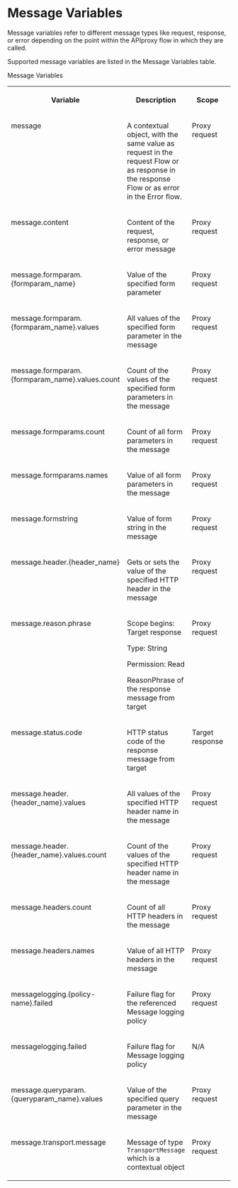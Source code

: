 <!-- loioaaf8bae37d28424cbbf789129e4b750a -->

# Message Variables

Message variables refer to different message types like request, response, or error depending on the point within the APIproxy flow in which they are called.

Supported message variables are listed in the Message Variables table.

<a name="loioaaf8bae37d28424cbbf789129e4b750a__table_xzf_qvh_d1b"/>Message Variables


<table>
<tr>
<th valign="top">

Variable



</th>
<th valign="top">

Description



</th>
<th valign="top">

Scope



</th>
<th valign="top">

Type



</th>
<th valign="top">

Permission



</th>
</tr>
<tr>
<td valign="top">

message



</td>
<td valign="top">

A contextual object, with the same value as request in the request Flow or as response in the response Flow or as error in the Error flow.



</td>
<td valign="top">

Proxy request



</td>
<td valign="top">

Message



</td>
<td valign="top">

Read/Write



</td>
</tr>
<tr>
<td valign="top">

message.content



</td>
<td valign="top">

Content of the request, response, or error message



</td>
<td valign="top">

Proxy request



</td>
<td valign="top">

String



</td>
<td valign="top">

Read/Write



</td>
</tr>
<tr>
<td valign="top">

message.formparam.\{formparam\_name\}



</td>
<td valign="top">

Value of the specified form parameter



</td>
<td valign="top">

Proxy request



</td>
<td valign="top">

String



</td>
<td valign="top">

Read/Write



</td>
</tr>
<tr>
<td valign="top">

message.formparam.\{formparam\_name\}.values



</td>
<td valign="top">

All values of the specified form parameter in the message



</td>
<td valign="top">

Proxy request



</td>
<td valign="top">

Collection



</td>
<td valign="top">

Read



</td>
</tr>
<tr>
<td valign="top">

message.formparam.\{formparam\_name\}.values.count



</td>
<td valign="top">

Count of the values of the specified form parameters in the message



</td>
<td valign="top">

Proxy request



</td>
<td valign="top">

Integer



</td>
<td valign="top">

Read



</td>
</tr>
<tr>
<td valign="top">

message.formparams.count



</td>
<td valign="top">

Count of all form parameters in the message



</td>
<td valign="top">

Proxy request



</td>
<td valign="top">

Integer



</td>
<td valign="top">

Read



</td>
</tr>
<tr>
<td valign="top">

message.formparams.names



</td>
<td valign="top">

Value of all form parameters in the message



</td>
<td valign="top">

Proxy request



</td>
<td valign="top">

Collection



</td>
<td valign="top">

Read



</td>
</tr>
<tr>
<td valign="top">

message.formstring



</td>
<td valign="top">

Value of form string in the message



</td>
<td valign="top">

Proxy request



</td>
<td valign="top">

String



</td>
<td valign="top">

Read



</td>
</tr>
<tr>
<td valign="top">

message.header.\{header\_name\}



</td>
<td valign="top">

Gets or sets the value of the specified HTTP header in the message



</td>
<td valign="top">

Proxy request



</td>
<td valign="top">

String



</td>
<td valign="top">

Read/Write



</td>
</tr>
<tr>
<td valign="top">

message.reason.phrase



</td>
<td valign="top">

Scope begins: Target response

Type: String

Permission: Read

ReasonPhrase of the response message from target



</td>
<td valign="top">

Proxy request



</td>
<td valign="top">

String



</td>
<td valign="top">

Read



</td>
</tr>
<tr>
<td valign="top">

message.status.code



</td>
<td valign="top">

HTTP status code of the response message from target



</td>
<td valign="top">

Target response



</td>
<td valign="top">

Integer



</td>
<td valign="top">

Read



</td>
</tr>
<tr>
<td valign="top">

message.header.\{header\_name\}.values



</td>
<td valign="top">

All values of the specified HTTP header name in the message



</td>
<td valign="top">

Proxy request



</td>
<td valign="top">

Collection



</td>
<td valign="top">

Read



</td>
</tr>
<tr>
<td valign="top">

message.header.\{header\_name\}.values.count



</td>
<td valign="top">

Count of the values of the specified HTTP header name in the message



</td>
<td valign="top">

Proxy request



</td>
<td valign="top">

Integer



</td>
<td valign="top">

Read



</td>
</tr>
<tr>
<td valign="top">

message.headers.count



</td>
<td valign="top">

Count of all HTTP headers in the message



</td>
<td valign="top">

Proxy request



</td>
<td valign="top">

Integer



</td>
<td valign="top">

Read



</td>
</tr>
<tr>
<td valign="top">

message.headers.names



</td>
<td valign="top">

Value of all HTTP headers in the message



</td>
<td valign="top">

Proxy request



</td>
<td valign="top">

Collection



</td>
<td valign="top">

Read



</td>
</tr>
<tr>
<td valign="top">

messagelogging.\{policy-name\}.failed



</td>
<td valign="top">

Failure flag for the referenced Message logging policy



</td>
<td valign="top">

Proxy request



</td>
<td valign="top">

Boolean



</td>
<td valign="top">

Read



</td>
</tr>
<tr>
<td valign="top">

messagelogging.failed



</td>
<td valign="top">

Failure flag for Message logging policy



</td>
<td valign="top">

N/A



</td>
<td valign="top">

N/A



</td>
<td valign="top">

N/A



</td>
</tr>
<tr>
<td valign="top">

message.queryparam.\{queryparam\_name\}.values



</td>
<td valign="top">

Value of the specified query parameter in the message



</td>
<td valign="top">

Proxy request



</td>
<td valign="top">

Integer



</td>
<td valign="top">

Read



</td>
</tr>
<tr>
<td valign="top">

message.transport.message



</td>
<td valign="top">

Message of type `TransportMessage` which is a contextual object



</td>
<td valign="top">

Proxy request



</td>
<td valign="top">

TransportMessage



</td>
<td valign="top">

Read



</td>
</tr>
</table>

